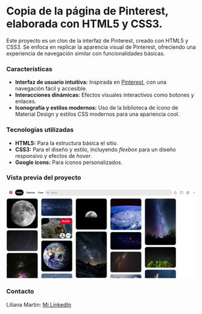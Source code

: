 # Copia de la página de Pinterest, elaborada con HTML5 y CSS3.
Este  proyecto es un clon de la interfaz de Pinterest, creado con HTML5 y CSS3. Se enfoca en replicar la aparencia visual de Pinterest, ofreciendo una experiencia de navegación similar con funcionalidades básicas. 

### Características
+ **Interfaz de usuario intuitiva:** Inspirada en [Pinterest](https://www.pinterest.es), con una navegación fácil y accesible.
+ **Interacciones dinámicas:** Efectos visuales interactivos como botones y enlaces.
+ **Iconografía y estilos modernos:** Uso de la biblioteca de ícono de Material Design y estilos CSS modernos para una apariencia cool.

### Tecnologías utilizadas
+ **HTML5:** Para la estructura básica el sitio.
+ **CSS3:** Para el diseño y estilo, incluyendo _flexbox_ para un diseño responsivo y efectos de _hover_.
+ **Google icons:** Para iconos personalizados.

### Vista previa del proyecto
![Demo](/imagenes/interfaz_pinterest.png)

### Contacto
Liliana Martin: [Mi LinkedIn]()
